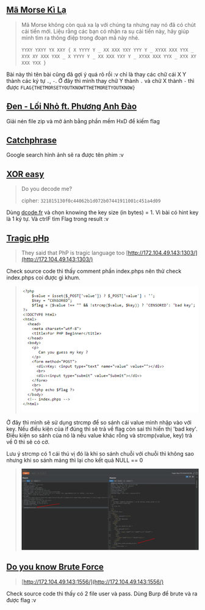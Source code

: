 ## [Mã Morse Kì Lạ](https://ctf.viblo.asia/puzzles/ma-morse-ki-la-qifai8jf7dk "Mã Morse Kì Lạ")

> Mã Morse không còn quá xa lạ với chúng ta nhưng nay nó đã có chút cải tiến mới. Liệu rằng các bạn có nhận ra sụ cải tiến này, hãy giúp mình tìm ra thông điệp trong đoạn mã này nhé.
> 
> `YYXY YXYY YX XXY { X YYYY Y _ XX XXX YXY YYY Y _ XYXX XXX YYX _ XYX XY XXX YXX _ X YYYY Y _ XX XXX YXY Y _ XYXX XXX YYX _ XYX XY XXX YXX }`

Bài này thì tên bài cũng đã gợi ý quá rõ rồi :v chỉ là thay các chữ cái X Y thành các ký tự `.`, `-`. Ở đây thì mình thay chữ Y thành `.` và chữ X thành `-` thì được `FLAG{THETMORSETYOUTKNOWTTHETMORETYOUTKNOW}`

## [Đen - Lối Nhỏ ft. Phương Anh Đào](https://ctf.viblo.asia/puzzles/den-loi-nho-ft-phuong-anh-dao-bgvo65idf2c "Đen - Lối Nhỏ ft. Phương Anh Đào")

Giải nén file zip và mở ảnh bằng phần mềm HxD để kiếm flag

## [Catchphrase](https://ctf.viblo.asia/puzzles/catchphrase-yphxlovitjc "Catchphrase")

Google search hình ảnh sẽ ra được tên phim :v 

## [XOR easy](https://ctf.viblo.asia/puzzles/xor-easy-jisqsheiied "XOR easy")

> Do you decode me?
>
> cipher:  `321815130f0c44062b1d072b07441911001c451a4d09`

Dùng [dcode.fr](https://www.dcode.fr/xor-cipher) và chọn knowing the key size (in bytes) = 1. Vì bài có hint key là 1 ký tự. Và ctrlF tìm Flag trong result :v 

## [Tragic pHp](https://ctf.viblo.asia/puzzles/tragic-php-jjq3i6qrgkd "Tragic pHp")

> They said that PhP is tragic language too [http://172.104.49.143:1303/](http://172.104.49.143:1303/)

Check source code thì thấy comment phần index.phps nên thử check index.phps coi được gì khum. 

>![](6.png)

Ở đây thì mình sẽ sử dụng strcmp để so sánh cái value mình nhập vào với key. Nếu điều kiện của if đúng thì sẽ trả về flag còn sai thì hiển thị 'bad key'. Điều kiện so sánh của nó là nếu value khác rỗng và strcmp(value, key) trả về 0 thì sẽ có cờ. 

Lưu ý strcmp có 1 cái thú vị đó là khi so sánh chuỗi với chuỗi thì không sao nhưng khi so sánh mảng thì lại cho kết quả NULL == 0

>![](7.png)

## [Do you know Brute Force](https://ctf.viblo.asia/puzzles/do-you-know-brute-force-oqc00sko7vw "Do you know Brute Force")

> [http://172.104.49.143:1556/](http://172.104.49.143:1556/)

Check source code thì thấy có 2 file user và pass. Dùng Burp để brute và ra được flag :v

